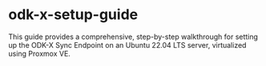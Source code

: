# odk-x-setup-guide
This guide provides a comprehensive, step-by-step walkthrough for setting up the ODK-X Sync Endpoint on an Ubuntu 22.04 LTS server, virtualized using Proxmox VE. 
